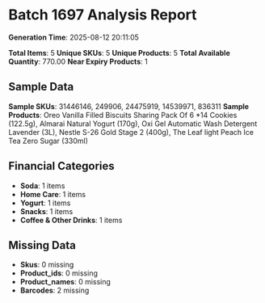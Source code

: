 # Batch 1697 Analysis Report

**Generation Time**: 2025-08-12 20:11:05

**Total Items**: 5
**Unique SKUs**: 5
**Unique Products**: 5
**Total Available Quantity**: 770.00
**Near Expiry Products**: 1

## Sample Data
**Sample SKUs**: 31446146, 249906, 24475919, 14539971, 836311
**Sample Products**: Oreo Vanilla Filled Biscuits Sharing Pack Of 6 *14 Cookies (122.5g), Almarai Natural Yogurt (170g), Oxi Gel Automatic Wash Detergent Lavender (3L), Nestle S-26 Gold Stage 2 (400g), The Leaf light Peach Ice Tea Zero Sugar (330ml)

## Financial Categories
- **Soda**: 1 items
- **Home Care**: 1 items
- **Yogurt**: 1 items
- **Snacks**: 1 items
- **Coffee & Other Drinks**: 1 items

## Missing Data
- **Skus**: 0 missing
- **Product_ids**: 0 missing
- **Product_names**: 0 missing
- **Barcodes**: 2 missing
